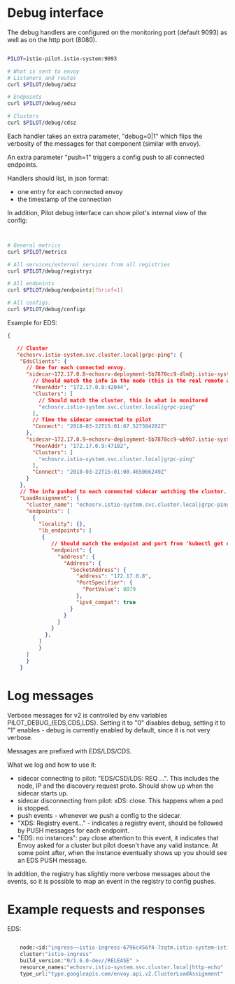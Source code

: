 # Debug interface

The debug handlers are configured on the monitoring port (default 9093) as well
as on the http port (8080).


```bash

PILOT=istio-pilot.istio-system:9093

# What is sent to envoy
# Listeners and routes
curl $PILOT/debug/adsz

# Endpoints
curl $PILOT/debug/edsz

# Clusters
curl $PILOT/debug/cdsz


```

Each handler takes an extra parameter, "debug=0|1" which flips the verbosity of the
messages for that component (similar with envoy).

An extra parameter "push=1" triggers a config push to all connected endpoints.

Handlers should list, in json format:
- one entry for each connected envoy
- the timestamp of the connection

In addition, Pilot debug interface can show pilot's internal view of the config:

```bash


# General metrics
curl $PILOT/metrics

# All services/external services from all registries
curl $PILOT/debug/registryz

# All endpoints
curl $PILOT/debug/endpointz[?brief=1]

# All configs.
curl $PILOT/debug/configz

```

Example for EDS:

```json
{

   // Cluster
   "echosrv.istio-system.svc.cluster.local|grpc-ping": {
    "EdsClients": {
      // One for each connected envoy.
      "sidecar~172.17.0.8~echosrv-deployment-5b7878cc9-dlm8j.istio-system~istio-system.svc.cluster.local-116": {
        // Should match the info in the node (this is the real remote address)
        "PeerAddr": "172.17.0.8:42044",
        "Clusters": [
          // Should match the cluster, this is what is monitored
          "echosrv.istio-system.svc.cluster.local|grpc-ping"
        ],
        // Time the sidecar connected to pilot
        "Connect": "2018-03-22T15:01:07.527304202Z"
      },
      "sidecar~172.17.0.9~echosrv-deployment-5b7878cc9-wb9b7.istio-system~istio-system.svc.cluster.local-75": {
        "PeerAddr": "172.17.0.9:47182",
        "Clusters": [
          "echosrv.istio-system.svc.cluster.local|grpc-ping"
        ],
        "Connect": "2018-03-22T15:01:00.465066249Z"
      }
    },
    // The info pushed to each connected sidecar watching the cluster.
    "LoadAssignment": {
      "cluster_name": "echosrv.istio-system.svc.cluster.local|grpc-ping",
      "endpoints": [
        {
          "locality": {},
          "lb_endpoints": [
           {
              // Should match the endpoint and port from 'kubectl get ep'
              "endpoint": {
                "address": {
                  "Address": {
                    "SocketAddress": {
                      "address": "172.17.0.8",
                      "PortSpecifier": {
                        "PortValue": 8079
                      },
                      "ipv4_compat": true
                    }
                  }
                }
              }
            },
          ]
          }
      ]
      }
    }


```

# Log messages

Verbose messages for v2 is controlled by env variables PILOT_DEBUG_{EDS,CDS,LDS}.
Setting it to "0" disables debug, setting it to "1" enables - debug is currently
enabled by default, since it is not very verbose.

Messages are prefixed with EDS/LDS/CDS.

What we log and how to use it:
- sidecar connecting to pilot: "EDS/CSD/LDS: REQ ...". This includes the node, IP and the discovery
request proto. Should show up when the sidecar starts up.
- sidecar disconnecting from pilot: xDS: close. This happens when a pod is stopped.
- push events - whenever we push a config to the sidecar.
- "XDS: Registry event..." - indicates a registry event, should be followed by PUSH messages for
each endpoint.
- "EDS: no instances": pay close attention to this event, it indicates that Envoy asked for
a cluster but pilot doesn't have any valid instance. At some point after, when the instance eventually
shows up you should see an EDS PUSH message.

In addition, the registry has slightly more verbose messages about the events, so it is
possible to map an event in the registry to config pushes.


# Example requests and responses


EDS:

```bash

    node:<id:"ingress~~istio-ingress-6796c456f4-7zqtm.istio-system~istio-system.svc.cluster.local"
    cluster:"istio-ingress"
    build_version:"0/1.6.0-dev//RELEASE" >
    resource_names:"echosrv.istio-system.svc.cluster.local|http-echo"
    type_url:"type.googleapis.com/envoy.api.v2.ClusterLoadAssignment"

```
